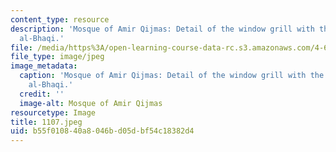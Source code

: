 ```yaml
---
content_type: resource
description: 'Mosque of Amir Qijmas: Detail of the window grill with the Rank of Qijmas
  al-Bhaqi.'
file: /media/https%3A/open-learning-course-data-rc.s3.amazonaws.com/4-615-the-architecture-of-cairo-spring-2002/b55f010840a8046bd05dbf54c18382d4_1107.jpeg
file_type: image/jpeg
image_metadata:
  caption: 'Mosque of Amir Qijmas: Detail of the window grill with the Rank of Qijmas
    al-Bhaqi.'
  credit: ''
  image-alt: Mosque of Amir Qijmas
resourcetype: Image
title: 1107.jpeg
uid: b55f0108-40a8-046b-d05d-bf54c18382d4
---
```

